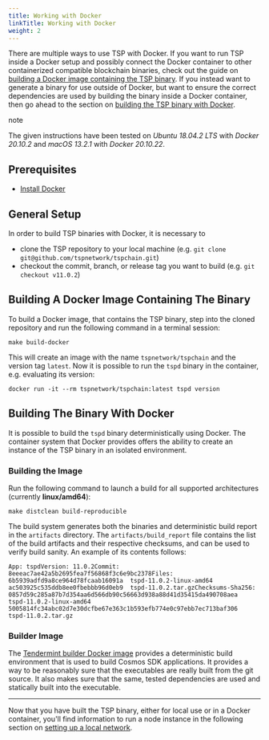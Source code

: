 ```yaml
---
title: Working with Docker
linkTitle: Working with Docker
weight: 2
---
```


There are multiple ways to use TSP with Docker.
If you want to run TSP inside a Docker setup and possibly connect the Docker container
to other containerized compatible blockchain binaries, check out the guide on [building a Docker image containing the TSP binary](/docs/protocol/tsp-cli/docker-build#building-a-docker-image-containing-the-binary).
If you instead want to generate a binary for use outside of Docker,
but want to ensure the correct dependencies are used by building the binary inside a Docker container,
then go ahead to the section on [building the TSP binary with Docker](/docs/protocol/tsp-cli/docker-build#building-the-binary-with-docker).

note

The given instructions have been tested on *Ubuntu 18.04.2 LTS* with *Docker 20.10.2* and *macOS 13.2.1* with *Docker 20.10.22*.

## Prerequisites

- [Install Docker](https://docs.docker.com/get-docker/)

## General Setup

In order to build TSP binaries with Docker, it is necessary to

- clone the TSP repository to your local machine (e.g. `git clone git@github.com/tspnetwork/tspchain.git`)
- checkout the commit, branch, or release tag you want to build (e.g. `git checkout v11.0.2`)

## Building A Docker Image Containing The Binary

To build a Docker image, that contains the TSP binary,
step into the cloned repository and run the following command in a terminal session:

```
make build-docker
```

This will create an image with the name `tspnetwork/tspchain` and the version tag `latest`.
Now it is possible to run the `tspd` binary in the container, e.g. evaluating its version:

```
docker run -it --rm tspnetwork/tspchain:latest tspd version
```

## Building The Binary With Docker

It is possible to build the `tspd` binary deterministically using Docker.
The container system that Docker provides offers the ability
to create an instance of the TSP binary in an isolated environment.

### Building the Image

Run the following command to launch a build for all supported architectures (currently **linux/amd64**):

```
make distclean build-reproducible
```

The build system generates both the binaries and deterministic build report in the `artifacts` directory.
The `artifacts/build_report` file contains the list of the build artifacts and their respective checksums,
and can be used to verify build sanity. An example of its contents follows:

```
App: tspdVersion: 11.0.2Commit: 8eeeac7ae42a5b2695fea7f56868f3c6e9bc2378Files: 6b5939adfd9a8ce964d78fcaab16091a  tspd-11.0.2-linux-amd64 ac503925c535ddb8ee0fbebbb96d0eb9  tspd-11.0.2.tar.gzChecksums-Sha256: 0857d59c285a87b7d354aa6d566db90c56663d938a88d41d35415da490708aea  tspd-11.0.2-linux-amd64 5005814fc34abc02d7e30dcfbe67e363c1b593efb774e0c97ebb7ec713baf306  tspd-11.0.2.tar.gz
```

### Builder Image

The [Tendermint builder Docker image](https://github.com/tendermint/images/tree/master/rbuilder) provides a deterministic build environment that is used to build Cosmos SDK applications.
It provides a way to be reasonably sure that the executables are really built from the git source.
It also makes sure that the same, tested dependencies are used and statically built into the executable.

---

Now that you have built the TSP binary, either for local use or in a Docker container,
you'll find information to run a node instance in the following section
on [setting up a local network](/docs/protocol/tsp-cli/single-node).